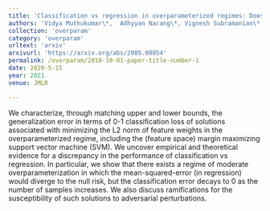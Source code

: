 ```yaml
---
title: 'Classification vs regression in overparameterized regimes: Does the loss function matter?'
authors: 'Vidya Muthukumar\*,  Adhyyan Narang\*, Vignesh Subramanian\*, Mikhail Belkin, Daniel Hsu, Anant Sahai'
collection: 'overparam'
category: 'overparam'
urltext: 'arxiv'
arxivurl: 'https://arxiv.org/abs/2005.08054'
permalink: /overparam/2010-10-01-paper-title-number-1
date: 2020-5-15
year: 2021
venue: JMLR

---
```


We characterize, through matching upper and lower bounds, the generalization error in terms of 0-1 classification loss of solutions associated with minimizing the L2 norm of feature weights in the overparameterized regime, including the (feature space) margin maximizing support vector machine (SVM).
We uncover empirical and theoretical evidence for a discrepancy in the performance of classification vs regression.
In particular, we show that there exists a regime of moderate overparameterization in which the mean-squared-error (in regression) would diverge to the null risk, but the classification error decays to 0 as the number of samples increases.
We also discuss ramifications for the susceptibility of such solutions to adversarial perturbations.
